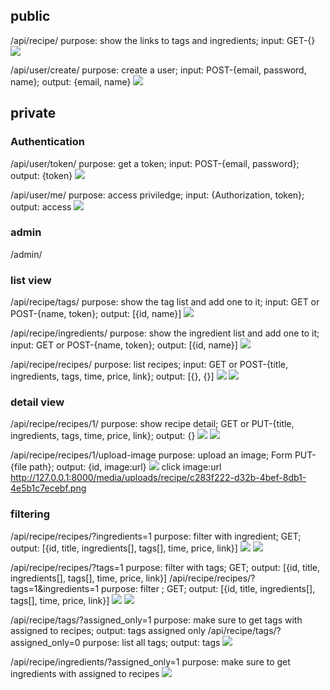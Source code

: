 ## public

/api/recipe/ purpose: show the links to tags and ingredients; input: GET-{}
![](/img/01.png)

/api/user/create/ purpose: create a user; input: POST-{email, password, name}; output: {email, name}
![](/img02.png)

## private
### Authentication
/api/user/token/  purpose: get a token; input: POST-{email, password}; output: {token}
![](/img03.png)

/api/user/me/     purpose: access priviledge; input: {Authorization, token}; output: access
![](/img04.png)

### admin
/admin/

### list view
/api/recipe/tags/ purpose: show the tag list and add one to it; input: GET or POST-{name, token}; output: [{id, name}]
![](/img05.png)

/api/recipe/ingredients/ purpose: show the ingredient list and add one to it; input: GET or POST-{name, token}; output: [{id, name}]
![](/img06.png)

/api/recipe/recipes/ purpose: list recipes; input: GET or POST-{title, ingredients, tags, time, price, link}; output: [{}, {}]
![](/img07.png)
![](/img08.png)

### detail view
/api/recipe/recipes/1/ purpose: show recipe detail; GET or PUT-{title, ingredients, tags, time, price, link}; output: {}
![](/img09.png)
![](/img10.png)

/api/recipe/recipes/1/upload-image purpose: upload an image; Form PUT-{file path}; output: {id, image:url}
![](/img11.png)
click image:url http://127.0.0.1:8000/media/uploads/recipe/c283f222-d32b-4bef-8db1-4e5b1c7ecebf.png


### filtering
/api/recipe/recipes/?ingredients=1 purpose: filter with ingredient; GET; output: [{id, title, ingredients[], tags[], time, price, link}]
![](/img12.png)
![](/img13.png)

/api/recipe/recipes/?tags=1 purpose: filter with tags; GET; output: [{id, title, ingredients[], tags[], time, price, link}]
/api/recipe/recipes/?tags=1&ingredients=1 purpose: filter ; GET; output: [{id, title, ingredients[], tags[], time, price, link}]
![](/img14.png)
![](/img15.png)

/api/recipe/tags/?assigned_only=1 purpose: make sure to get tags with assigned to recipes; output: tags assigned only
/api/recipe/tags/?assigned_only=0 purpose: list all tags; output: tags
![](/img16.png)

/api/recipe/ingredients/?assigned_only=1 purpose: make sure to get ingredients with assigned to recipes
![](/img17.png)